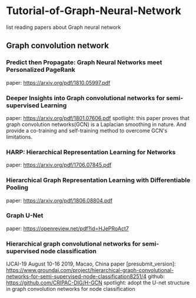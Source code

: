 # Tutorial-of-Graph-Neural-Network
list reading papers about Graph neural network


## Graph convolution network
### Predict then Propagate: Graph Neural Networks meet Personalized PageRank
paper: https://arxiv.org/pdf/1810.05997.pdf


### Deeper Insights into Graph convolutional networks for semi-supervised Learning
paper: https://arxiv.org/pdf/1801.07606.pdf
spotlight: this paper proves that graph convolution networks(GCN) is a Laplacian smoothing in nature. And provide a co-training and self-training method to overcome GCN's limitations.  


### HARP: Hierarchical Representation Learning for Networks
paper: https://arxiv.org/pdf/1706.07845.pdf


### Hierarchical Graph Representation Learning with Differentiable Pooling
paper: https://arxiv.org/pdf/1806.08804.pdf


### Graph U-Net 
paper: https://openreview.net/pdf?id=HJePRoAct7


### Hierarchical graph convolutional networks for semi-supervised node classification
IJCAI-19 August 10-16 2019, Macao, China 
paper [presubmit_version]: https://www.groundai.com/project/hierarchical-graph-convolutional-networks-for-semi-supervised-node-classification8251/4
github: https://github.com/CRIPAC-DIG/H-GCN
spotlight: adopt the U-net structure in graph convolution networks for node classification 
